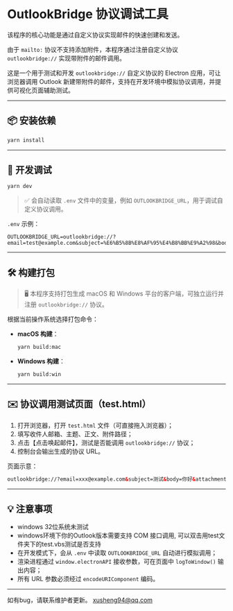 # OutlookBridge 协议调试工具

该程序的核心功能是通过自定义协议实现邮件的快速创建和发送。

由于 `mailto:` 协议不支持添加附件，本程序通过注册自定义协议 `outlookbridge://` 实现带附件的邮件调用。

这是一个用于测试和开发 `outlookbridge://` 自定义协议的 Electron 应用，可让浏览器调用 Outlook 新建带附件的邮件，支持在开发环境中模拟协议调用，并提供可视化页面辅助测试。

---

## 📦 安装依赖

```bash
yarn install
```

---

## 🧪 开发调试

```bash
yarn dev
```

> ✅ 会自动读取 `.env` 文件中的变量，例如 `OUTLOOKBRIDGE_URL`，用于调试自定义协议调用。

`.env` 示例：

```env
OUTLOOKBRIDGE_URL=outlookbridge://?email=test@example.com&subject=%E6%B5%8B%E8%AF%95%E4%B8%BB%E9%A2%98&body=%E4%BD%A0%E5%A5%BD&attachments=https%3A%2F%2Fexample.com%2Ffile.jpg
```

---

## 🛠️ 构建打包

> 🖥️ 本程序支持打包生成 macOS 和 Windows 平台的客户端，可独立运行并注册 `outlookbridge://` 协议。

根据当前操作系统选择打包命令：

- **macOS 构建**：
  ```bash
  yarn build:mac
  ```

- **Windows 构建**：
  ```bash
  yarn build:win
  ```

---

## ✉️ 协议调用测试页面（test.html）

1. 打开浏览器，打开 `test.html` 文件（可直接拖入浏览器）；
2. 填写收件人邮箱、主题、正文、附件路径；
3. 点击【点击唤起邮件】，测试是否能调用 `outlookbridge://` 协议；
4. 控制台会输出生成的协议 URL。

页面示意：

```html
outlookbridge://?email=xxx@example.com&subject=测试&body=你好&attachments=https://example.com/xxx.jpg
```

---

## 💡 注意事项

- windows 32位系统未测试
- windows环境下你的Outlook版本需要支持 COM 接口调用, 可以双击用test文件夹下的test.vbs测试是否支持
- 在开发模式下，会从 `.env` 中读取 `OUTLOOKBRIDGE_URL` 自动进行模拟调用；
- 渲染进程通过 `window.electronAPI` 接收参数，可在页面中 `logToWindow()` 输出内容；
- 所有 URL 参数必须经过 `encodeURIComponent` 编码。

---

如有bug，请联系维护者更新。
xusheng94@qq.com
